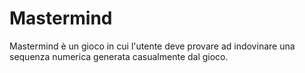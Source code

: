 # Mastermind
Mastermind è un gioco in cui l'utente deve provare ad indovinare una sequenza numerica generata casualmente dal gioco.  
